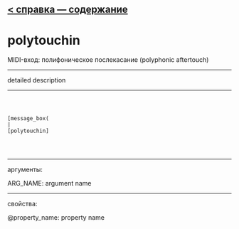 [< справка — содержание](ceammc_lib.html)
---

# polytouchin


MIDI-вход: полифоническое послекасание (polyphonic aftertouch)

---

detailed description
<br>


---


```



[message_box(                                 
|
[polytouchin]


            
```

---
аргументы:

ARG_NAME: argument name<br>

---
свойства:

@property_name: property name<br>

